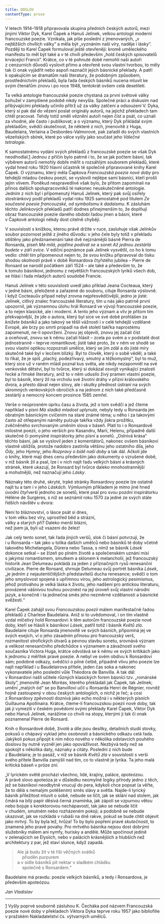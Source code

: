 ```yaml
---
title: DOSLOV
contentType: prose
---
```


  

V letech 1914–1918 připravovala skupina předních českých autorů, mezi jinými Viktor Dyk, Karel Čapek a Hanuš Jelínek, velkou antologii moderní francouzské poezie. Vznikala, jak píše poslední z jmenovaných, „v nejtěžších chvílích války“ a měla být „vyznáním naší víry, naděje i lásky“. Později to Karel Čapek formuloval ještě otevřeněji: kromě uměleckého manifestu to měl být také a v té chvíli především „hold českých spisovatelů krvácející Francii“. Krátce, co v té pohnuté době nemohli naši autoři z cenzurních důvodů vyslovit přímo a otevřeně svou vlastní tvorbou, to měly tak či onak vyjádřit nebo aspoň naznačit jejich básnické překlady. A patří k opakujícím se dramatům naší literatury, že podobným způsobem, prostřednictvím překladů, byla řada českých básníků nucena mluvit ke svým čtenářům znovu i po roce 1948, tentokrát ovšem celá desetiletí.

Ta velká antologie francouzské poezie chystaná za první světové války bohužel v zamyšlené podobě nikdy nevyšla. Společné práci a diskusím nad přibývajícími překlady učinilo přítrž už za války zatče­ní a odsouzení V. Dyka, který si pak dal do vězení poslat originály autorů, na jejichž překladech tam chtěl pracovat. Tehdy totiž směli věznění autoři nejen číst a psát, co uznali za vhodné, ale často i publi­kovat; a o významu, který Dyk přikládal svým překladům, svědčí skutečnost, že některé z nich, jmenovitě z Huga, Baudelaira, Verlaina a Desbordes-Valmorové, pak zařadil do svých vlastních vězeňských sbírek, které po válce vyšly jako součást jeho _Válečné tetralogie_.

K samostatnému vydání svých překladů z francouzské poezie se však Dyk neodhodlal.[1](./resources/undefined) Jednou z příčin bylo patrně i to, že se jak počtem básní, tak výběrem autorů nemohly dobře měřit s rozsáhlým souborem překladů, které vydal hned roku 1920 hlavní účastník té společně připravované knihy Karel Čapek. O významu, který měla Čapkova _Francouzská poezie nové doby_ pro tehdejší mladou českou poezii, se vyslovili nejlépe sami básníci, kteří prošli jejím vlivem. Poněkud nespravedlivé však bylo, že přitom zapomínali na přínos dalších spolupracovníků té nakonec neuskutečněné antologie. Jedním z nich byl i připomenutý Hanuš Jelínek, který pak svůj osiřely stostránkový podíl překladů vydal roku 1925 samostatně pod titulem _Ze současné poesie francouzské, od symbolismu k dadaismu_. K zásluhám těchto Jelínkových překladů patří dodnes přinejmenším to, že doplňují obraz francouzské poezie daného období řadou jmen a básní, které v Čapkově antologii někdy dost citelně chybějí.

V souvislosti s knížkou, kterou právě držíte v ruce, zasluhuje však Jelínkův soubor pozornost ještě z jiného důvodu: v jeho čele byly totiž v překladu otištěny jako předznamenání také dvě nejznámější básně Pierra de Ronsarda, píseň _Má milá, pojďme podívat se_ a sonet _Až jednou zestárlá budete v záři svíce_. V ediční poznámce pak Jelínek vysvětlil, co ho k tomu vedlo: chtěl tím připomenout nejen to, že svou knížku připravoval do tisku shodou okolností právě v době Ronsardova čtyřstého jubilea – Pierre de Ronsard se narodil počátkem září 1524 – ale také a především to, že k tomuto básníkovi, jednomu z největších francouzských lyriků všech dob, se hlásí i řada mladých autorů soudobé Francie.

Hanuš Jelínek v této souvislosti uvedl jako příklad Jeana Cocteaua, který v jedné básni, přeložené a zařazené do souboru, cituje Ronsarda výslovně. I když Cocteauův případ nebyl zrovna nejpřesvědčivější, jedno je jisté: Jelínek, citlivý znalec francouzské literatury, tím u nás jako patrně první upozornil, jak významnou úlohu hrál Ronsard ve vývoji francouzské poezie, a to nejen klasické, ale i moderní. A tento jeho význam a vliv je přitom tím překvapivější, že jde o autora, který byl sice ve své době prohlášen za _knížete básníků_ a jako takový se těšil vážnosti i v celé tehdejší vzdělané Evropě, ale brzy po smrti propadl na dvě století takřka naprostému zapomenutí, ne-li opovržení. Znovu jej objevili, znovu jej začali číst a oceňovat, znovu se k němu začali hlásit – zcela po svém a v podstatě dost jednostranně – teprve romantikové; jistě také proto, že v něm ve shodě se svou vlastní optikou rozpoznali umělce, který se jim zdál a do jisté míry skutečně také byl v lecčem blízký. Byl to člověk, který o sobě věděl, a také to říkal, že je spíš „plachý, podezřívavý, smutný a těžkomyslný“, byl to muž, který sice už v raném mládí poznal kus světa, ale nikdy nezapomněl na své venkovské dětství, byl to tvůrce, který si dokázal osvojit vynikající znalosti řecké a římské literatury, aniž to v něm udusilo živý pramen vlastní poezie, byl to básník, který žil na vrcholu své životní dráhy v přízni královského dvora, a přesto dával nejen slovy, ale i skutky přednost ústraní na svých skromných venkovských obročích a na jednom z nich také předčasně zestárlý a nemocný koncem prosince 1585 zemřel.

Verše o neúprosném úprku času a života, jež o tom svědčí a jež čteme například v písni _Má sladká mladost uplynula_, nebyly tedy u Ronsarda jen obratným básnickým cvičením na staré známé téma; u něho i za takovými často až otřepanými náměty pulzuje takřka vždy jiskra prožitku, zvěčněného svrchovaným uměním slova v báseň. Platí to i o Ronsardově milostné poezii, o jeho verších pro Kasandru, Marii, Helenu, případně další skutečné či pomyslné inspirátorky jeho písní a sonetů. „Oslnivá krása“ těchto básní, jak se vyslovil jeden z komentátorů, nakonec ovšem básníkovi vlastně ublížila, protože nadobro zastínila většinu jeho ostatního díla, jeho _Ódy_, jeho _Hymny_, jeho _Rozpravy o bídě naší doby_ a tak dál. Ačkoli jde o knihy, které mají dnes cenu především jako dokumenty o vzrušené době, v níž básník žil a psal, lze i v nich najít řadu velkých básní a krásných stránek, které ukazují, že Ronsard byl tvůrce daleko mnohostrannější a mohutnější, než naznačují jeho _Lásky_.

Náznaky této druhé, skryté, trpké stránky Ronsardovy poezie lze ostatně najít tu a tam i v jeho _Láskách_. Výmluvným příkladem je mimo jiné hned úvodní čtyřverší jednoho ze sonetů, které psal pro svou pozdní inspirátorku Hélène de Surgères, s níž se seznámil roku 1570 za jedné ze svých stále řidších návštěv u dvora:

Není to bláznovství, o lásce psát si dnes,  
v tom věku bez víry, uprostřed běd a strázní,  
války a starých pří? Daleko menší blázni,  
než jsem já, byli už vsazeni do želez!

Jak celý tento sonet, tak řada jiných veršů, slok či básní potvrzují, že i u Ronsarda – tak jako u tolika dalších umělců nebo básníků té doby včetně takového Michelangela, Dürera nebo Tassa, s nímž se básník _Lásek_ dokonce setkal – se žízeň po plném životě a společenském uznání mísí s jakýmsi romantismem, smutkem a sklonem k melancholii, jež francouzský historik Jean Delumeau pokládá za jeden z příznačných rysů renesanční civilizace. Pierre de Ronsard, shrnuje Delumeau svůj portrét básníka _Lásek_, „je jedním z nej­autentičtějších představitelů ducha renesance; svědčí o tom jeho smyslovost spojená s upřímnou vírou, jeho astrologický pesi­mismus, jehož protiváhou je velká láska k životu, jeho nadšení pro antickou literaturu, provázené vášnivou touhou povznést na její úroveň svůj vlastní národní jazyk, a konečně i ta jedinečná směs jeho nezměrné vzdělanosti a básnické svěžesti.“

Karel Čapek zahájil svou _Francouzskou poezii_ málem manifestačně řadou překladů z Charlese Baudelaira. Aniž si to uvědomoval, i on tím vlastně vzdal mlčelivý hold Ronsardovi: k těm autorům francouzské poezie nové doby, kteří se hlásili k básníkovi _Lásek_, patřil totiž i básník _Květů zla_. Baudelaire cituje Ronsarda jmenovitě ve svých básních, připomíná jej ve svých esejích, ví o jeho zásadním přínosu pro francouzský verš, rozmanitost strofických útvarů a pevnou stavbu sonetu, srovnává význam a velikost renesančního předchůdce s významem a závažností svého současníka Victora Huga, krátce odvolává se k němu ve svých kritikách jako k jednomu z měřítek pravé poezie. A nebyl ve svém obdivu k Ronsardovi sám; podobné odkazy, svědčící o pilné četbě, případně vlivu jeho poezie lze najít například i u Baudelairova přítele, jeden čas soka a nakonec vykonavatele jeho poslední vůle Théodora de Banvilla. A tak dál: v Ronsardovi našli učitele různých klasických forem básníci tzv. „románské školy“, jmenovitě Jean Moréas, kterého překládali jak Čapek, tak Jelínek; umění „malých ód“ se po Banvillovi učil u Ronsarda Henri de Régnier, rovněž hojně zastoupený v obou českých antologiích, o nichž je řeč; a cosi z Ronsardovy zpěvnosti doznívá jako echo možná i v některých písních Guillauma Apollinaira. Krátce, čteme-li francouzskou poezii nové doby, tak jak ji vymezili v českém povědomí svými překlady Karel Čapek, Viktor Dyk nebo Hanuš Jelínek, narážíme co chvíli na stopy, kterými ji tak či onak poznamenal Pierre de Ronsard.

Knih o Ronsardově době, životě a díle jsou desítky, detailních studií stovky, pokusů o chápavý vyklad jeho osobnosti a básnického odkazu celá řada. Jakýkoli pokus připojit k nim něco nového v několika odstavcích pouhého doslovu by nutně vyzněl jen jako opovážlivost. Nezbývá tedy než se spokojit s několika daty, náznaky a citáty. Poslední z nich bude z Baudelaira; je to pasáž, v níž se básník _Květů zla_ v souvislosti s verši svého přítele Banvilla zamýšlí nad tím, co to vlastně je lyrika. Ta jeho malá kritická báseň v próze zní:

„V lyrickém světě prochází všechno, lidé, krajiny, paláce, _apoteózou_. A právě slovo apoteóza je v důsledku neomylné logiky přírody jedno z těch, jež se básníkovi neodbytně vnucují do pera, kdykoli chce popsat (a věřte, že to dělá s nemalým potěšením) směs slávy a světla. Najde-li lyrický básník příležitost mluvit o sobě, nebude se líčit, jak se sklání nad stolem, jak čmárá na bílý papír děsivá černá znamínka, jak zápolí se vzpurnou větou nebo bojuje s korektorovou nechápavostí, tak jako se nebude líčit v chudém, smutném nebo rozházeném pokoji; a podobně se nebude ukazovat, jak se rozkládá v rubáši na dně rakve, pokud se bude chtít objevit jako mrtvý. To by byla lež, hrůza! To by bylo popření pravé _skutečnosti_, to znamená jeho pravé povahy. Pro mrtvého básníka nejsou dost dobrými služebníky málem ani nymfy, hurisky a andělé. Může spočinout jedině v zelenajících se Elysiích, nebo v palácích krásnějších a hlubších než architektury z par, jež staví slunce, když zapadá.

> Ale já budu žít v té říši věčných svátků  
>     přioděn purpurem  
> a v sídle básníků pít nektar v sladkém chládku  
>     společně s Ronsardem.“

Baudelaire má pravdu: poezie velkých básníků, a tedy i Ronsardova, je především apoteózou.

_Jan Vladislav_

* * *

[1](./resources/undefined) Vyšly poprvé souborně zásluhou K. Čecháka pod názvem Francouzská poezie nové doby v překladech Viktora Dyka teprve roku 1957 jako bibliofilie v pražském Nakladatelství čs. výtvarných umělců.
